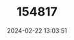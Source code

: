 ---
title: "154817"
category: "Malacoctenus zonogaster"
draft: false
date: 2024-02-22 13:03:51
languages:
  English: ["Spot-belly Blenny", "Belted Blenny"]
  Spanish; Castilian: ["Trambollito de Cintuón"]
---